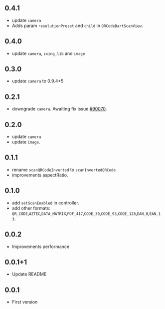 ## 0.4.1
- update `camera`
- Adds param `resolutionPreset` and `child` in `QRCodeDartScanView`.

## 0.4.0
- update `camera`, `zxing_lib` and `image`

## 0.3.0
- update `camera` to 0.9.4+5

## 0.2.1

- downgrade `camera`. Awaiting fix issue [#90070](https://github.com/flutter/flutter/issues/90070).

## 0.2.0

- update `camera`
- update `image`.

## 0.1.1

- rename `scanQRCodeInverted` to `scanInvertedQRCode`
- improvements aspectRatio.

## 0.1.0

* add `setScanEnabled` in controller.
* add other formats: `QR_CODE`,`AZTEC`,`DATA_MATRIX`,`PDF_417`,`CODE_39`,`CODE_93`,`CODE_128`,`EAN_8`,`EAN_13`.

## 0.0.2

* Improvements performance

## 0.0.1+1

* Update README

## 0.0.1

* First version
